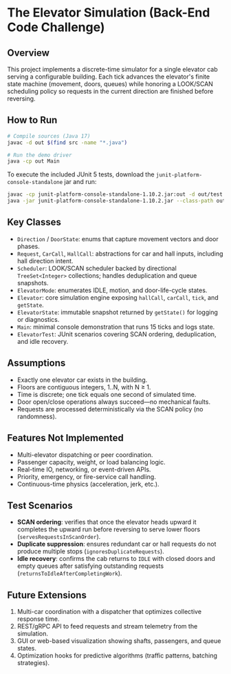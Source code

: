 # The Elevator Simulation (Back-End Code Challenge)

## Overview
This project implements a discrete-time simulator for a single elevator cab serving a configurable building. Each tick advances the elevator's finite state machine (movement, doors, queues) while honoring a LOOK/SCAN scheduling policy so requests in the current direction are finished before reversing.

## How to Run
```bash
# Compile sources (Java 17)
javac -d out $(find src -name "*.java")

# Run the demo driver
java -cp out Main
```
To execute the included JUnit 5 tests, download the `junit-platform-console-standalone` jar and run:
```bash
javac -cp junit-platform-console-standalone-1.10.2.jar:out -d out/test $(find test -name "*.java")
java -jar junit-platform-console-standalone-1.10.2.jar --class-path out:out/test --scan-classpath
```

## Key Classes
- `Direction` / `DoorState`: enums that capture movement vectors and door phases.
- `Request`, `CarCall`, `HallCall`: abstractions for car and hall inputs, including hall direction intent.
- `Scheduler`: LOOK/SCAN scheduler backed by directional `TreeSet<Integer>` collections; handles deduplication and queue snapshots.
- `ElevatorMode`: enumerates IDLE, motion, and door-life-cycle states.
- `Elevator`: core simulation engine exposing `hallCall`, `carCall`, `tick`, and `getState`.
- `ElevatorState`: immutable snapshot returned by `getState()` for logging or diagnostics.
- `Main`: minimal console demonstration that runs 15 ticks and logs state.
- `ElevatorTest`: JUnit scenarios covering SCAN ordering, deduplication, and idle recovery.

## Assumptions
- Exactly one elevator car exists in the building.
- Floors are contiguous integers, 1..N, with N ≥ 1.
- Time is discrete; one tick equals one second of simulated time.
- Door open/close operations always succeed—no mechanical faults.
- Requests are processed deterministically via the SCAN policy (no randomness).

## Features Not Implemented
- Multi-elevator dispatching or peer coordination.
- Passenger capacity, weight, or load balancing logic.
- Real-time IO, networking, or event-driven APIs.
- Priority, emergency, or fire-service call handling.
- Continuous-time physics (acceleration, jerk, etc.).

## Test Scenarios
- **SCAN ordering**: verifies that once the elevator heads upward it completes the upward run before reversing to serve lower floors (`servesRequestsInScanOrder`).
- **Duplicate suppression**: ensures redundant car or hall requests do not produce multiple stops (`ignoresDuplicateRequests`).
- **Idle recovery**: confirms the cab returns to `IDLE` with closed doors and empty queues after satisfying outstanding requests (`returnsToIdleAfterCompletingWork`).

## Future Extensions
1. Multi-car coordination with a dispatcher that optimizes collective response time.
2. REST/gRPC API to feed requests and stream telemetry from the simulation.
3. GUI or web-based visualization showing shafts, passengers, and queue states.
4. Optimization hooks for predictive algorithms (traffic patterns, batching strategies).
